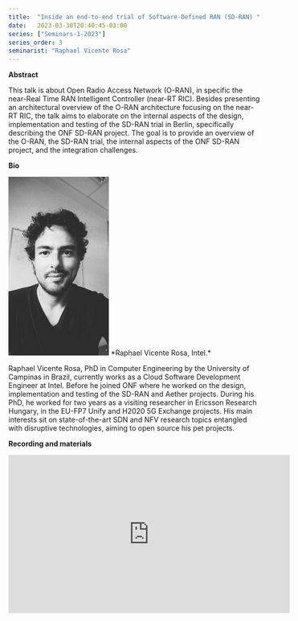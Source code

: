 ```yaml
---
title:  "Inside an end-to-end trial of Software-Defined RAN (SD-RAN) "
date:   2023-03-30T20:40:45-03:00
series: ["Seminars-1-2023"]
series_order: 3
seminarist: "Raphael Vicente Rosa"
---
```


**Abstract** 

This talk is about Open Radio Access Network (O-RAN), in specific the near-Real Time RAN Intelligent Controller (near-RT RIC). Besides presenting an architectural overview of the O-RAN architecture focusing on the near-RT RIC, the talk aims to elaborate on the internal aspects of the design, implementation and testing of the SD-RAN trial in Berlin, specifically describing the ONF SD-RAN project. The goal is to provide an overview of the O-RAN, the SD-RAN trial, the internal aspects of the ONF SD-RAN project, and the integration challenges.

**Bio** 

<img alt="Raphael Vicente Rosa Foto bio" src="https://raw.githubusercontent.com/ia377-feec-unicamp/ia377-feec-unicamp.github.io/main/pictures/rsz_rapha.png" style="width: 200px; height: 356px;" >
*Raphael Vicente Rosa, Intel.*  

Raphael Vicente Rosa, PhD in Computer Engineering by the University of Campinas in Brazil, currently works as a Cloud Software Development Engineer at Intel. Before he joined ONF where he worked on the design, implementation and testing of the SD-RAN and Aether projects. During his PhD, he worked for two years as a visiting researcher in Ericsson Research Hungary, in the EU-FP7 Unify and H2020 5G Exchange projects. His main interests sit on state-of-the-art SDN and NFV research topics entangled with disruptive technologies, aiming to open source his pet projects.

**Recording and materials**

<iframe width="560" height="315" src="https://www.youtube.com/embed/zi3cjYrNBMI" title="YouTube video player" frameborder="0" allow="accelerometer; autoplay; clipboard-write; encrypted-media; gyroscope; picture-in-picture; web-share" allowfullscreen></iframe>
